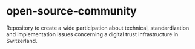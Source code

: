 # open-source-community
Repository to create a wide participation about technical, standardization and implementation issues concerning a digital trust infrastructure in Switzerland.
